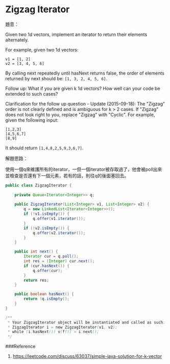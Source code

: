 # Zigzag Iterator

[]()

題意：

Given two 1d vectors, implement an iterator to return their elements alternately.

For example, given two 1d vectors:
```
v1 = [1, 2]
v2 = [3, 4, 5, 6]
```
By calling next repeatedly until hasNext returns false, the order of elements returned by next should be: ```[1, 3, 2, 4, 5, 6]```.

Follow up: What if you are given k 1d vectors? How well can your code be extended to such cases?

Clarification for the follow up question - Update (2015-09-18):
The "Zigzag" order is not clearly defined and is ambiguous for k > 2 cases. If "Zigzag" does not look right to you, replace "Zigzag" with "Cyclic". For example, given the following input:
```
[1,2,3]
[4,5,6,7]
[8,9]
```
It should return ```[1,4,8,2,5,9,3,6,7]```.


解題思路：

使用一個q來維護所有的iterator，一但一個iterator被存取過了，他會被poll出來並檢查是否還有下一個元素，若有的話，則往q的後面塞回去。


```java
public class ZigzagIterator {
    
    private Queue<Iterator<Integer>> q;
    
    public ZigzagIterator(List<Integer> v1, List<Integer> v2) {
        q = new LinkedList<Iterator<Integer>>();
        if (!v1.isEmpty()) {
            q.offer(v1.iterator());
        }
        if (!v2.isEmpty()) {
            q.offer(v2.iterator());
        }
    }

    public int next() {
        Iterator cur = q.poll();
        int res = (Integer) cur.next();
        if (cur.hasNext()) {
            q.offer(cur);
        }
        return res;
    }

    public boolean hasNext() {
        return !q.isEmpty();
    }
}

/**
 * Your ZigzagIterator object will be instantiated and called as such:
 * ZigzagIterator i = new ZigzagIterator(v1, v2);
 * while (i.hasNext()) v[f()] = i.next();
 */
```
###Reference
1. https://leetcode.com/discuss/63037/simple-java-solution-for-k-vector
